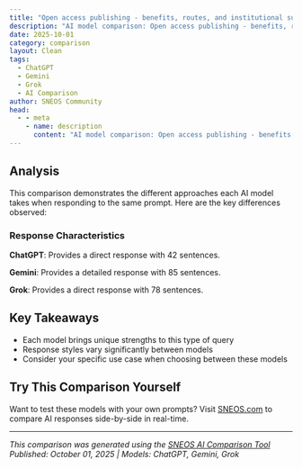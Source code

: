 ```yaml
---
title: "Open access publishing - benefits, routes, and institutional support"
description: "AI model comparison: Open access publishing - benefits, routes, and institutional support..."
date: 2025-10-01
category: comparison
layout: Clean
tags:
  - ChatGPT
  - Gemini
  - Grok
  - AI Comparison
author: SNEOS Community
head:
  - - meta
    - name: description
      content: "AI model comparison: Open access publishing - benefits, routes, and institutional support..."
---
```


<ChatComparison
  title="Open access publishing - benefits, routes, and institutional support"
  prompt="Open access publishing - benefits, routes, and institutional support"
  :responses='{
    "ChatGPT": "Certainly! Here\u0027s an overview of **Open Access (OA) publishing**, including its benefits, common routes, and the role of institutional support:\n\n---\n\n### Open Access Publishing\n\n**Open Access (OA)** publishing refers to the practice of providing unrestricted online access to scholarly research outputs, allowing anyone to read, download, copy, distribute, and use the content legally and freely.\n\n---\n\n### Benefits of Open Access Publishing\n\n1. **Increased Accessibility**  \n   OA removes paywalls, allowing anyone worldwide to access research regardless of institutional affiliation or financial status.\n\n2. **Greater Visibility and Impact**  \n   Studies show that OA articles tend to be cited more frequently, increasing the research\u2019s reach and academic impact.\n\n3. **Faster Dissemination**  \n   Research is made available immediately upon publication, accelerating the pace of knowledge sharing.\n\n4. **Public Good**  \n   Taxpayer-funded research becomes freely available to the public, facilitating education and informed decision-making.\n\n5. **Enhanced Collaboration**  \n   Easier access fosters interdisciplinary and international collaboration by breaking down access barriers.\n\n---\n\n### Common Routes to Open Access\n\n1. **Gold Open Access**  \n   - Articles are published in fully OA journals or journals offering an OA option.  \n   - Typically involves an Article Processing Charge (APC) paid by authors or their institutions/funders.  \n   - The final published version is freely available immediately.\n\n2. **Green Open Access (Self-Archiving)**  \n   - Authors deposit a version of their manuscript (preprint or postprint) in institutional or subject repositories.  \n   - Access may be immediate or after an embargo period depending on publisher policies.  \n   - No cost to authors, but version available may not be the final published PDF.\n\n3. **Hybrid Open Access**  \n   - Subscription journals offering an OA option for individual articles on payment of an APC.  \n   - This approach has been criticized for \u201Cdouble-dipping\u201D when institutions pay both subscriptions and APCs.\n\n4. **Diamond/Platinum Open Access**  \n   - OA journals that do not charge fees to authors or readers.  \n   - Typically funded by institutions, societies, or government grants.\n\n---\n\n### Institutional Support for Open Access\n\n1. **Open Access Policies and Mandates**  \n   - Many institutions require or encourage researchers to deposit articles in their institutional repositories or publish OA.\n\n2. **Funding for APCs**  \n   - Universities often provide funds or subsidies to cover APCs for eligible researchers.\n\n3. **Institutional Repositories**  \n   - Universities maintain digital archives for Green OA deposits, enhancing preservation and access.\n\n4. **Negotiating Transformative Agreements**  \n   - Institutions enter agreements with publishers that combine subscription and OA publishing fees to support Gold OA at scale.\n\n5. **Education and Advocacy**  \n   - Librarians and OA offices provide training, guidance, and advocacy to support researchers in navigating OA options.\n\n6. **Support for OA Infrastructure**  \n   - Institutions may invest in platforms, software, and collaborations that promote OA publishing and discovery.\n\n---\n\n### Summary\n\nOpen Access publishing transforms scholarly communication by making research outputs freely accessible, enhancing visibility and impact. Authors and institutions can choose among various OA routes, including Gold, Green, and Hybrid. Institutional backing is crucial, providing policy frameworks, financial support, infrastructure, and advocacy to promote sustainable and equitable OA adoption.\n\n---\n\nIf you want, I can provide examples of OA policies or resources for finding OA journals!",
    "Gemini": "Okay, let\u0027s break down open access (OA) publishing, covering its benefits, different routes to achieve it, and the ways institutions are supporting this movement.\n\n**What is Open Access (OA) Publishing?**\n\nOpen access publishing makes research publications freely available online, without subscription fees, paywalls, or other access barriers.  The primary goal is to maximize the reach, impact, and use of research.  OA generally grants users the right to read, download, copy, distribute, print, search, or link to the full texts of articles, and to use them for any other lawful purpose.\n\n**Benefits of Open Access Publishing:**\n\nOA offers advantages for researchers, institutions, and the broader society:\n\n*   **Increased Visibility and Impact:**\n    *   **Wider Audience:**  OA removes barriers, allowing researchers, practitioners, policymakers, students, and the public to access and use your work, regardless of their institutional affiliations or ability to pay.\n    *   **Higher Citation Rates:**  Studies consistently show that OA articles are cited more frequently than those behind paywalls.  This is because more people can read and use them.\n    *   **Greater Discoverability:**  OA articles are more easily indexed by search engines like Google Scholar, making them more visible to researchers searching for relevant literature.\n*   **Faster Dissemination of Knowledge:**\n    *   **Quicker Access:**  OA removes delays associated with subscriptions and interlibrary loans, enabling researchers to access and use new findings more rapidly.\n    *   **Accelerated Research Progress:**  Faster knowledge dissemination can lead to quicker breakthroughs and innovation in various fields.\n*   **Enhanced Collaboration:**\n    *   **Improved Global Collaboration:**  OA facilitates collaboration among researchers from different countries and institutions, especially those in developing nations with limited access to subscription-based journals.\n*   **Public Engagement and Impact:**\n    *   **Increased Public Access:**  OA makes research accessible to the public, promoting greater understanding of scientific findings and their implications for society.\n    *   **Informed Policy Decisions:**  Policymakers can access and use OA research to inform evidence-based decision-making.\n*   **Preservation and Archiving:**\n    *   **Long-Term Availability:**  Many OA repositories and publishers ensure the long-term preservation and accessibility of research articles.\n*   **Compliance with Funding Mandates:**\n    *   **Funder Requirements:**  Many research funding agencies (e.g., NIH, Wellcome Trust, European Commission) now require or strongly encourage researchers to make their publications OA.\n*   **Supports the Principle of Publicly Funded Research Being Publicly Available:**  If research is funded by taxpayers, making the results openly available to them is ethically sound.\n\n**Routes to Open Access (The \u0022OA Landscape\u0022):**\n\nThere are several pathways to achieving OA, often categorized using colors:\n\n*   **Gold Open Access:**\n    *   **Definition:** Publishing in a fully OA journal. These journals make all their content immediately and freely available online.\n    *   **Business Model:**  Gold OA journals typically fund their operations through *article processing charges (APCs)*, which are fees paid by authors (or their institutions or funders) to cover the cost of publication.  Some gold OA journals do not charge APCs (often called \u0022diamond\u0022 or \u0022platinum\u0022 OA).\n    *   **Rights:** Often involves the author retaining copyright and granting the journal a license to publish.  Creative Commons licenses (e.g., CC BY) are common, allowing reuse with attribution.\n    *   **Examples:** *PLOS ONE*, *Scientific Reports*, *MDPI* journals (be aware of predatory publishers - see below).\n*   **Green Open Access (Self-Archiving):**\n    *   **Definition:**  Depositing a version of your manuscript (usually the accepted manuscript, *not* the final published version unless permitted by the publisher) in an online repository.\n    *   **Repositories:**\n        *   **Institutional Repositories:**  Managed by universities or research institutions.\n        *   **Subject Repositories:**  Focused on specific disciplines (e.g., arXiv for physics, bioRxiv for biology).\n    *   **Embargoes:**  Publishers often impose embargo periods (e.g., 6 months, 12 months) before the deposited version can be made publicly available.  Check publisher policies carefully.\n    *   **Versions:**  Typically involves depositing the \u0022accepted manuscript\u0022 (the version after peer review but before publisher formatting).\n    *   **Rights:** Authors retain copyright and grant the publisher a license to publish, while also having the right to deposit a version in a repository.\n    *   **Examples:** Depositing in your university\u0027s repository or in arXiv.\n*   **Hybrid Open Access:**\n    *   **Definition:** Publishing in a subscription-based journal that offers authors the option to pay an APC to make their individual article OA.  The rest of the journal remains behind a paywall.\n    *   **Double Dipping Concerns:** Criticized because libraries are already paying for subscriptions to these journals, and then authors are also paying APCs for individual articles.\n    *   **Examples:**  Many journals from major publishers like Elsevier, Springer Nature, and Wiley offer hybrid OA options.\n*   **Bronze Open Access:**\n    *   **Definition:** Freely available on the publisher\u0027s website, but without a clear license. Often temporarily free, or the content is only made free without formal license.\n    *   **Example:** A publisher may make an article temporarily free to read. This can be withdrawn at any time.\n*   **Diamond/Platinum Open Access**\n    *   **Definition:** Journals that do not charge APCs.\n    *   **Funding Model:** Often supported by institutions, libraries, or other organizations.\n*   **Read and Publish Agreements (Transformative Agreements):**\n    *   **Definition:** Agreements between institutions/consortia and publishers that bundle subscription fees and APCs.  Institutions pay for access to the publisher\u0027s content (reading) and also cover the APCs for their researchers to publish OA in the publisher\u0027s journals.\n    *   **Goal:**  To transition from subscription-based publishing to OA publishing.\n\n**Key Considerations When Choosing an OA Route:**\n\n*   **Journal Quality and Reputation:**  Assess the journal\u0027s impact factor, editorial board, peer-review process, and indexing in reputable databases.\n*   **Article Processing Charges (APCs):**  Consider the cost of APCs and whether funding is available from your institution, funder, or other sources. Check if your institution has Read and Publish agreements that cover APCs.\n*   **Publisher Policies on Self-Archiving:**  Understand the publisher\u0027s policies regarding green OA, including embargo periods and allowed versions.  Use resources like SHERPA/RoMEO to check publisher policies.\n*   **Copyright and Licensing:**  Pay attention to the copyright terms and licenses (e.g., Creative Commons) associated with OA publication.  Understand what rights you retain as an author.\n*   **Funder Mandates:**  Ensure that your chosen OA route complies with the requirements of your research funding agency.\n*   **Predatory Publishers:**  Be aware of predatory journals that exploit the OA model by charging APCs without providing proper peer review or editorial services.  Look for red flags like aggressive solicitation, rapid publication times, and lack of transparency. Think. Check. Submit. campaign offers helpful advice.\n\n**Institutional Support for Open Access:**\n\nUniversities and research institutions play a crucial role in promoting and supporting OA publishing.  Common forms of support include:\n\n*   **Institutional Repositories:**  Providing platforms for researchers to deposit their manuscripts (green OA).\n*   **Funding for APCs:**  Establishing funds or grant programs to help researchers cover the costs of APCs for gold OA publishing.\n*   **Read and Publish Agreements:** Negotiating agreements with publishers to cover both subscription fees and APCs for researchers.\n*   **OA Policies:**  Adopting institutional OA policies that encourage or require researchers to make their publications OA.\n*   **Advocacy and Education:**  Raising awareness about the benefits of OA and providing training and resources to researchers on OA publishing options.\n*   **Support for Open Access Journals and Infrastructure:**  Directly funding or supporting open access journals and other infrastructure initiatives.\n*   **Library Support:**  Libraries often provide guidance on OA publishing options, publisher policies, and funding opportunities. They are also key players in negotiating read and publish agreements.\n*   **Open Access Week Events:** Many institutions participate in Open Access Week each October by hosting workshops, seminars, and other events to promote OA.\n*   **Evaluation and Recognition of Open Access Work:** Incorporating open access publishing into the evaluation criteria for researchers, e.g. using article metrics from OA articles during promotion or tenure review.\n\n**In Summary:**\n\nOpen access publishing is a growing movement that offers numerous benefits for researchers, institutions, and society.  By understanding the different OA routes, considering the key factors involved, and taking advantage of institutional support, researchers can effectively disseminate their work and contribute to the advancement of knowledge. Always prioritize quality and be wary of predatory publishing practices.\n",
    "Grok": "Open Access (OA) publishing refers to the practice of making research outputs, such as journal articles, books, and data, freely accessible to the public without paywalls or subscription barriers. This model has gained significant traction in recent years due to its potential to democratize knowledge, increase research visibility, and accelerate scientific progress. Below, I outline the **benefits**, **routes**, and **institutional support** for open access publishing.\n\n---\n\n### **Benefits of Open Access Publishing**\n1. **Increased Visibility and Impact**:\n   - Research published under OA is accessible to a global audience, including researchers, policymakers, practitioners, and the general public, without financial or institutional barriers.\n   - Studies have shown that OA articles often receive more citations and downloads compared to paywalled content (the \u0022Open Access Citation Advantage\u0022).\n\n2. **Equity and Inclusion**:\n   - OA promotes equitable access to knowledge, especially for researchers and institutions in low- and middle-income countries that may lack the resources for expensive journal subscriptions.\n   - It allows non-academic stakeholders (e.g., educators, small businesses, or independent researchers) to benefit from cutting-edge research.\n\n3. **Accelerated Innovation and Collaboration**:\n   - By removing access barriers, OA facilitates faster dissemination of research findings, enabling quicker application in real-world scenarios (e.g., public health crises like COVID-19).\n   - It fosters interdisciplinary collaboration by making research outputs available across fields.\n\n4. **Compliance with Funding Mandates**:\n   - Many funding agencies (e.g., the European Commission, UK Research and Innovation, and the National Institutes of Health) now require or strongly encourage OA publication as a condition of grants, ensuring that publicly funded research is accessible to the public.\n\n5. **Public Benefit**:\n   - Taxpayers often fund research through grants; OA ensures they can access the results without additional costs.\n   - It supports informed decision-making by providing access to evidence-based research for policymakers and the public.\n\n---\n\n### **Routes to Open Access Publishing**\nThere are several established routes to achieve open access, often referred to as \u0022colors\u0022 of OA based on their characteristics:\n\n1. **Gold OA** (Immediate Open Access via OA Journals):\n   - Articles are published in fully OA journals (e.g., PLOS ONE, BMC journals) where content is freely available upon publication.\n   - Often funded through Article Processing Charges (APCs), which are paid by authors, institutions, or funders (ranging from a few hundred to several thousand dollars).\n   - Some Gold OA journals operate on alternative funding models, such as subsidies or memberships, and do not charge APCs (known as \u0022Diamond\u0022 or \u0022Platinum\u0022 OA).\n\n2. **Green OA** (Self-Archiving in Repositories):\n   - Authors deposit a version of their manuscript (often the accepted version or preprint) in an institutional or subject-specific repository (e.g., arXiv, PubMed Central) after publication in a subscription journal.\n   - Access may be delayed by an embargo period (e.g., 6-12 months) imposed by the publisher, though many funders now advocate for immediate Green OA.\n   - This route is typically free for authors, as it does not involve APCs.\n\n3. **Hybrid OA**:\n   - Authors publish in traditional subscription journals but pay an APC to make their specific article OA immediately upon publication.\n   - This model has been criticized for \u0022double-dipping,\u0022 where publishers collect both APCs and subscription fees, potentially inflating costs.\n\n4. **Bronze OA**:\n   - Articles are made freely available on the publisher\u2019s website without a clear OA license, often temporarily or under unclear terms.\n   - This route does not guarantee long-term access or reuse rights and is not considered true OA by many advocates.\n\n---\n\n### **Institutional Support for Open Access Publishing**\nInstitutions, including universities, libraries, and research organizations, play a crucial role in supporting OA by providing infrastructure, funding, and policy frameworks. Key forms of institutional support include:\n\n1. **OA Policies and Mandates**:\n   - Many institutions have adopted OA policies that encourage or require researchers to make their work openly accessible, often through Green OA (depositing in repositories).\n   - For example, Harvard University and the University of California system have strong OA mandates, aligning with global initiatives like Plan S (a European-led initiative to make all publicly funded research OA by 2021).\n\n2. **Institutional Repositories**:\n   - Institutions often maintain digital repositories (e.g., DSpace, EPrints) where researchers can archive their work for Green OA.\n   - Libraries typically manage these repositories, providing training and support for deposit workflows.\n\n3. **Funding for APCs**:\n   - Many institutions establish OA funds to cover APCs for Gold or Hybrid OA publishing, particularly for researchers without dedicated grant funding.\n   - Some negotiate transformative agreements (or \u0022Read and Publish\u0022 deals) with publishers, where subscription fees are repurposed to cover OA publication costs for affiliated authors.\n\n4. **Training and Advocacy**:\n   - Libraries and research offices offer workshops, guides, and consultations to educate researchers about OA options, copyright, licensing (e.g., Creative Commons), and compliance with funder mandates.\n   - Institutions advocate for OA at national and international levels, often collaborating through coalitions like SPARC (Scholarly Publishing and Academic Resources Coalition).\n\n5. **Support for Diamond OA and Community-Led Initiatives**:\n   - Some institutions support non-commercial, community-driven OA models by funding or hosting Diamond OA journals and platforms (e.g., Open Library of Humanities).\n   - This reduces reliance on APCs and promotes sustainable publishing models.\n\n6. **Monitoring and Compliance Tools**:\n   - Institutions often provide tools to track OA compliance with funder policies (e.g., integration with systems like Sherpa/RoMEO to check publisher policies on self-archiving).\n   - They may also support metadata standardization and integration with global OA discovery platforms like CORE or BASE.\n\n---\n\n### **Challenges and Considerations**\nWhile OA offers significant benefits, there are challenges to address:\n- **Cost Burden**: APCs for Gold and Hybrid OA can be prohibitively expensive, especially for unfunded researchers or those in under-resourced regions.\n- **Quality Control**: The rise of predatory OA journals (which charge APCs without rigorous peer review) undermines trust in the model.\n- **Sustainability**: Finding long-term funding models for OA, especially for Diamond OA, remains a challenge.\n- **Equity in Transition**: The shift to OA must ensure that researchers from all backgrounds can publish without financial barriers.\n\nInstitutions and funders are increasingly working to address these issues through collaborative agreements, waivers for low-income researchers, and investment in non-commercial infrastructure.\n\n---\n\n### **Conclusion**\nOpen Access publishing is a transformative approach to scholarly communication, offering benefits like wider dissemination, equity, and compliance with funding requirements. The Gold, Green, and Hybrid routes provide flexible pathways for researchers to share their work, while institutional support\u2014through policies, repositories, funding, and advocacy\u2014plays a critical role in sustaining and scaling OA. As the global research community continues to transition toward OA, addressing challenges like cost and quality will be key to ensuring a fair and sustainable ecosystem for all stakeholders."
  }'
  published-date="12:14"
/>

## Analysis

This comparison demonstrates the different approaches each AI model takes when responding to the same prompt. Here are the key differences observed:

### Response Characteristics

**ChatGPT**: Provides a direct response with 42 sentences. 

**Gemini**: Provides a detailed response with 85 sentences. 

**Grok**: Provides a direct response with 78 sentences. 

## Key Takeaways

- Each model brings unique strengths to this type of query
- Response styles vary significantly between models
- Consider your specific use case when choosing between these models

## Try This Comparison Yourself

Want to test these models with your own prompts? Visit [SNEOS.com](https://sneos.com) to compare AI responses side-by-side in real-time.

---

*This comparison was generated using the [SNEOS AI Comparison Tool](https://sneos.com)*
*Published: October 01, 2025 | Models: ChatGPT, Gemini, Grok*
